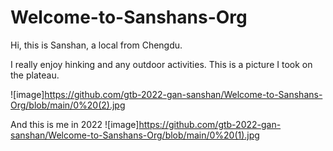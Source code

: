 # Welcome-to-Sanshans-Org

Hi, this is Sanshan, a local from Chengdu.

I really enjoy hinking and any outdoor activities. This is a picture I took on the plateau.

![image]https://github.com/gtb-2022-gan-sanshan/Welcome-to-Sanshans-Org/blob/main/0%20(2).jpg

And this is me in 2022
![image]https://github.com/gtb-2022-gan-sanshan/Welcome-to-Sanshans-Org/blob/main/0%20(1).jpg
